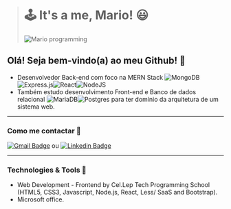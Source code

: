 > # 🕹️ It's a me, Mario! 😃
> ![Mario programming](https://user-images.githubusercontent.com/63201995/166510361-9a5c891f-ce4e-46b8-bbb4-8294d3264cb6.gif)




## Olá! Seja bem-vindo(a) ao meu Github! 🐳 

* Desenvolvedor Back-end com foco na MERN Stack ![MongoDB](https://img.shields.io/badge/MongoDB-%234ea94b.svg?style=for-the-badge&logo=mongodb&logoColor=white)![Express.js](https://img.shields.io/badge/express.js-%23404d59.svg?style=for-the-badge&logo=express&logoColor=%2361DAFB)![React](https://img.shields.io/badge/react-%2320232a.svg?style=for-the-badge&logo=react&logoColor=%2361DAFB)![NodeJS](https://img.shields.io/badge/node.js-6DA55F?style=for-the-badge&logo=node.js&logoColor=white)
* Também estudo desenvolvimento Front-end e Banco de dados relacional ![MariaDB](https://img.shields.io/badge/MariaDB-003545?style=for-the-badge&logo=mariadb&logoColor=white)![Postgres](https://img.shields.io/badge/postgres-%23316192.svg?style=for-the-badge&logo=postgresql&logoColor=white) para ter domínio da arquitetura de um sistema web.

----
### Como me contactar 📧  
[![Gmail Badge](https://img.shields.io/badge/-gmail-c14438?style=flat-square&logo=Gmail&logoColor=white&link=mailto:luizreis.3d@gmail.com)](mailto:luizreis.3d@gmail.com)  ou  [![Linkedin Badge](https://img.shields.io/badge/-linkedin-blue?style=flat-square&logo=Linkedin&logoColor=white&link=https://https://www.linkedin.com/in/luizreis3d/)](https://www.linkedin.com/in/luizreis3d/)

----
### Technologies & Tools 💾
* Web Development - Frontend by Cel.Lep Tech Programming School (HTML5, CSS3, Javascript, Node.js, React, Less/ SaaS and Bootstrap).
* Microsoft office.
